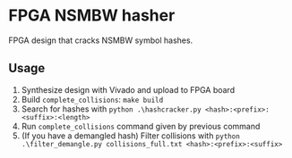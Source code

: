 # FPGA NSMBW hasher

FPGA design that cracks NSMBW symbol hashes.

## Usage

1. Synthesize design with Vivado and upload to FPGA board
2. Build `complete_collisions`: `make build`
3. Search for hashes with `python .\hashcracker.py <hash>:<prefix>:<suffix>:<length>`
4. Run `complete_collisions` command given by previous command
5. (If you have a demangled hash) Filter collisions with `python .\filter_demangle.py collisions_full.txt <hash>:<prefix>:<suffix>`
